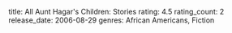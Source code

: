 title: All Aunt Hagar's Children: Stories
rating: 4.5
rating_count: 2
release_date: 2006-08-29
genres: African Americans, Fiction